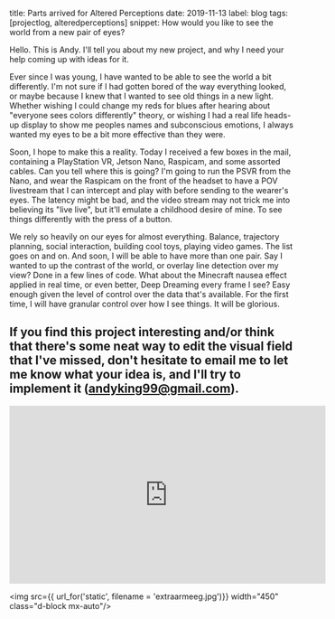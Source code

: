 title: Parts arrived for Altered Perceptions
date: 2019-11-13
label: blog
tags: [projectlog, alteredperceptions]
snippet: How would you like to see the world from a new pair of eyes?

Hello. This is Andy. I'll tell you about my new project, and why I need your help coming up with ideas for it. 

Ever since I was young, I have wanted to be able to see the world a bit differently. I'm not sure if I had gotten bored of the way everything looked, or maybe because I knew that I wanted to see old things in a new light. Whether wishing I could change my reds for blues after hearing about "everyone sees colors differently" theory, or wishing I had a real life heads-up display to show me peoples names and subconscious emotions, I always wanted my eyes to be a bit more effective than they were. 

Soon, I hope to make this a reality. Today I received a few boxes in the mail, containing a PlayStation VR, Jetson Nano, Raspicam, and some assorted cables. Can you tell where this is going? I'm going to run the PSVR from the Nano, and wear the Raspicam on the front of the headset to have a POV livestream that I can intercept and play with before sending to the wearer's eyes. The latency might be bad, and the video stream may not trick me into believing its "live live", but it'll emulate a childhood desire of mine. To see things differently with the press of a button. 

We rely so heavily on our eyes for almost everything. Balance, trajectory planning, social interaction, building cool toys, playing video games. The list goes on and on. And soon, I will be able to have more than one pair. Say I wanted to up the contrast of the world, or overlay line detection over my view? Done in a few lines of code. What about the Minecraft nausea effect applied in real time, or even better, Deep Dreaming every frame I see? Easy enough given the level of control over the data that's available. For the first time, I will have granular control over how I see things. It will be glorious.

## If you find this project interesting and/or think that there's some neat way to edit the visual field that I've missed, don't hesitate to email me to let me know what your idea is, and I'll try to implement it (andyking99@gmail.com).

<iframe width="560" height="315" src="https://www.youtube.com/embed/DgPaCWJL7XI" frameborder="0" allow="accelerometer; autoplay; encrypted-media; gyroscope; picture-in-picture" allowfullscreen></iframe>



<img src={{ url_for('static', filename = 'extraarmeeg.jpg')}} width="450" class="d-block mx-auto"/>
<p class="caption"></p>
